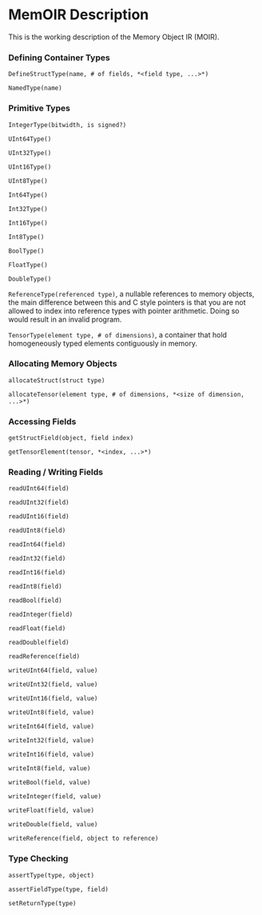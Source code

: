 # MemOIR Description

This is the working description of the Memory Object IR (MOIR).

### Defining Container Types
`DefineStructType(name, # of fields, *<field type, ...>*)`

`NamedType(name)`

### Primitive Types
`IntegerType(bitwidth, is signed?)`

`UInt64Type()`

`UInt32Type()`

`UInt16Type()`

`UInt8Type()`

`Int64Type()`

`Int32Type()`

`Int16Type()`

`Int8Type()`

`BoolType()`

`FloatType()`

`DoubleType()`

`ReferenceType(referenced type)`,
a nullable references to memory objects, the main difference between this and C style pointers is that you are not allowed to index into reference types with pointer arithmetic. Doing so would result in an invalid program.

`TensorType(element type, # of dimensions)`,
a container that hold homogeneously typed elements contiguously in memory.

### Allocating Memory Objects
`allocateStruct(struct type)`

`allocateTensor(element type, # of dimensions, *<size of dimension, ...>*)`

### Accessing Fields
`getStructField(object, field index)`

`getTensorElement(tensor, *<index, ...>*)`

### Reading / Writing Fields
`readUInt64(field)`

`readUInt32(field)`

`readUInt16(field)`

`readUInt8(field)`

`readInt64(field)`

`readInt32(field)`

`readInt16(field)`

`readInt8(field)`

`readBool(field)`

`readInteger(field)`

`readFloat(field)`

`readDouble(field)`

`readReference(field)`

`writeUInt64(field, value)`

`writeUInt32(field, value)`

`writeUInt16(field, value)`

`writeUInt8(field, value)`

`writeInt64(field, value)`

`writeInt32(field, value)`

`writeInt16(field, value)`

`writeInt8(field, value)`

`writeBool(field, value)`

`writeInteger(field, value)`

`writeFloat(field, value)`

`writeDouble(field, value)`

`writeReference(field, object to reference)`

### Type Checking
`assertType(type, object)`

`assertFieldType(type, field)`

`setReturnType(type)`
